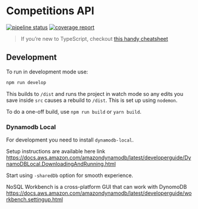 # Competitions API

[![pipeline status](https://gitlab.com/codelattice-dev/trimiles/competitions/badges/master/pipeline.svg)](https://gitlab.com/codelattice-dev/trimiles/competitions/-/commits/master)
[![coverage report](https://gitlab.com/codelattice-dev/trimiles/competitions/badges/master/coverage.svg)](https://gitlab.com/codelattice-dev/trimiles/competitions/-/commits/master)

> If you’re new to TypeScript, checkout [this handy cheatsheet](https://devhints.io/typescript)

## Development

To run in development mode use:

```bash
npm run develop
```

This builds to `/dist` and runs the project in watch mode so any edits you save
inside `src` causes a rebuild to `/dist`. This is set up using `nodemon`.

To do a one-off build, use `npm run build` or `yarn build`.

### Dynamodb Local

For development you need to install `dynamodb-local`.

Setup instructions are available here link
https://docs.aws.amazon.com/amazondynamodb/latest/developerguide/DynamoDBLocal.DownloadingAndRunning.html

Start using `-sharedDb` option for smooth experience.

NoSQL Workbench is a cross-platform GUI that can work with DynomoDB
https://docs.aws.amazon.com/amazondynamodb/latest/developerguide/workbench.settingup.html
